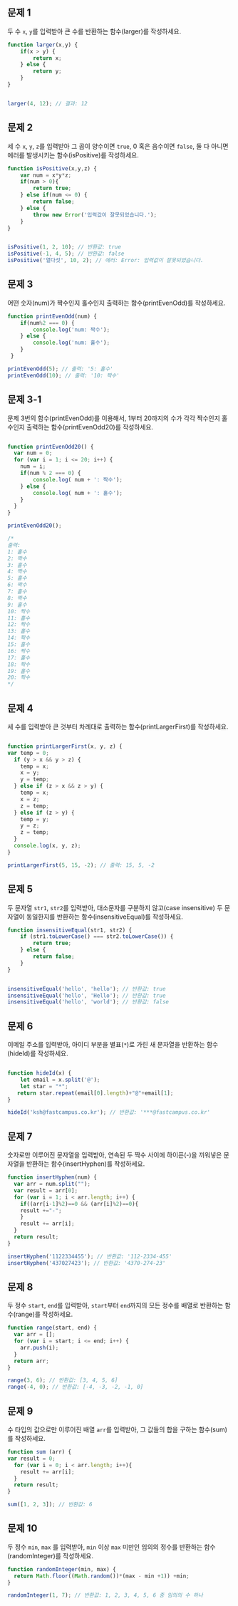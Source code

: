 ## 문제 1

두 수 `x`, `y`를 입력받아 큰 수를 반환하는 함수(larger)를 작성하세요.

```js
function larger(x,y) {
    if(x > y) {
        return x;
    } else {
        return y;
    }
}


larger(4, 12); // 결과: 12
```

## 문제 2

세 수 `x`, `y`, `z`를 입력받아 그 곱이 양수이면 `true`, 0 혹은 음수이면 `false`, 둘 다 아니면 에러를 발생시키는 함수(isPositive)를 작성하세요.

```js
function isPositive(x,y,z) {
    var num = x*y*z;
    if(num > 0){
        return true;
    } else if(num <= 0) {
        return false;
    } else {
        throw new Error('입력값이 잘못되었습니다.');
    }
}


isPositive(1, 2, 10); // 반환값: true
isPositive(-1, 4, 5); // 반환값: false
isPositive('열다섯', 10, 2); // 에러: Error: 입력값이 잘못되었습니다.
```


## 문제 3

어떤 숫자(num)가 짝수인지 홀수인지 출력하는 함수(printEvenOdd)를 작성하세요.

```js
function printEvenOdd(num) {
    if(num%2 === 0) {
        console.log('num: 짝수');
    } else {
        console.log('num: 홀수');
    }
 }

printEvenOdd(5); // 출력: '5: 홀수'
printEvenOdd(10); // 출력: '10: 짝수'
```

## 문제 3-1

문제 3번의 함수(printEvenOdd)를 이용해서, 1부터 20까지의 수가 각각 짝수인지 홀수인지 출력하는 함수(printEvenOdd20)를 작성하세요.

```js

function printEvenOdd20() {
  var num = 0;
  for (var i = 1; i <= 20; i++) {
    num = i;
    if(num % 2 === 0) {
        console.log( num + ': 짝수');
    } else {
        console.log( num + ': 홀수');
    }
  }
}

printEvenOdd20();

/*
출력:
1: 홀수
2: 짝수
3: 홀수
4: 짝수
5: 홀수
6: 짝수
7: 홀수
8: 짝수
9: 홀수
10: 짝수
11: 홀수
12: 짝수
13: 홀수
14: 짝수
15: 홀수
16: 짝수
17: 홀수
18: 짝수
19: 홀수
20: 짝수
*/
```

## 문제 4

세 수를 입력받아 큰 것부터 차례대로 출력하는 함수(printLargerFirst)를 작성하세요.

```js

function printLargerFirst(x, y, z) {
var temp = 0;
  if (y > x && y > z) {
    temp = x;
    x = y;
    y = temp;
  } else if (z > x && z > y) {
    temp = x;
    x = z;
    z = temp;
  } else if (z > y) {
    temp = y;
    y = z;
    z = temp;
  }
  console.log(x, y, z);
}

printLargerFirst(5, 15, -2); // 출력: 15, 5, -2
```

## 문제 5

두 문자열 `str1`, `str2`를 입력받아, 대소문자를 구분하지 않고(case insensitive) 두 문자열이 동일한지를 반환하는 함수(insensitiveEqual)를 작성하세요.


```js
function insensitiveEqual(str1, str2) {
    if (str1.toLowerCase() === str2.toLowerCase()) {
        return true;
    } else {
        return false;
    }
}


insensitiveEqual('hello', 'hello'); // 반환값: true
insensitiveEqual('hello', 'Hello'); // 반환값: true
insensitiveEqual('hello', 'world'); // 반환값: false
```

## 문제 6

이메일 주소를 입력받아, 아이디 부분을 별표(`*`)로 가린 새 문자열을 반환하는 함수(hideId)를 작성하세요.

```js

function hideId(x) {
    let email = x.split('@');
    let star = "*";
   return star.repeat(email[0].length)+"@"+email[1];
}

hideId('ksh@fastcampus.co.kr'); // 반환값: '***@fastcampus.co.kr'

```

## 문제 7

숫자로만 이루어진 문자열을 입력받아, 연속된 두 짝수 사이에 하이픈(-)을 끼워넣은 문자열을 반환하는 함수(insertHyphen)를 작성하세요.

```js
function insertHyphen(num) {
  var arr = num.split("");
  var result = arr[0];
  for (var i = 1; i < arr.length; i++) {
    if((arr[i-1]%2)==0 && (arr[i]%2)==0){
    result +="-";
    }
    result += arr[i];
  }
  return result;
}

insertHyphen('1122334455'); // 반환값: '112-2334-455'
insertHyphen('437027423'); // 반환값: '4370-274-23'
```

## 문제 8

두 정수 `start`, `end`를 입력받아, `start`부터 `end`까지의 모든 정수를 배열로 반환하는 함수(range)를 작성하세요.

```js
function range(start, end) {
  var arr = [];
  for (var i = start; i <= end; i++) {
    arr.push(i);
  }
  return arr;
}

range(3, 6); // 반환값: [3, 4, 5, 6]
range(-4, 0); // 반환값: [-4, -3, -2, -1, 0]
```

## 문제 9

수 타입의 값으로만 이루어진 배열 `arr`를 입력받아, 그 값들의 합을 구하는 함수(sum)를 작성하세요.


```js
function sum (arr) {
var result = 0;
  for (var i = 0; i < arr.length; i++){
    result += arr[i];
  }
  return result;
}

sum([1, 2, 3]); // 반환값: 6

```

## 문제 10

두 정수 `min`, `max` 를 입력받아, `min` 이상 `max` 미만인 임의의 정수를 반환하는 함수(randomInteger)를 작성하세요.


```js
function randomInteger(min, max) {
  return Math.floor((Math.random())*(max - min +1)) +min;
}

randomInteger(1, 7); // 반환값: 1, 2, 3, 4, 5, 6 중 임의의 수 하나

```
